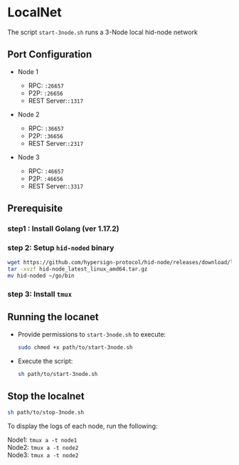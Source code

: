 # LocalNet

The script `start-3node.sh` runs a 3-Node local hid-node network

## Port Configuration

- Node 1
  - RPC: `:26657`
  - P2P: `:26656`
  - REST Server:`:1317`

- Node 2
  - RPC: `:36657`
  - P2P: `:36656`
  - REST Server:`:2317`

- Node 3
  - RPC: `:46657`
  - P2P: `:46656`
  - REST Server:`:3317`

## Prerequisite

### step1  : Install Golang (ver 1.17.2)



### step 2: Setup `hid-noded` binary 

```bash
wget https://github.com/hypersign-protocol/hid-node/releases/download/latest/hid-node_latest_linux_amd64.tar.gz
tar -xvzf hid-node_latest_linux_amd64.tar.gz
mv hid-noded ~/go/bin
```
### step 3: Install `tmux`


## Running the locanet

- Provide permissions to `start-3node.sh` to execute:
  ```sh
  sudo chmod +x path/to/start-3node.sh
  ```
- Execute the script:
  ```sh
  sh path/to/start-3node.sh
  ```

## Stop  the localnet

```sh
sh path/to/stop-3node.sh
```

To display the logs of each node, run the following:

Node1: `tmux a -t node1`<br>
Node2: `tmux a -t node2`<br>
Node3: `tmux a -t node2`<br>